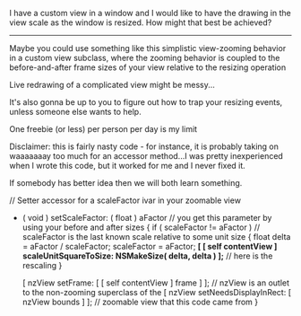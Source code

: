 

I have a custom view in a window and I would like to have the drawing in the view scale as the window is resized.  How might that best be achieved?

----

Maybe you could use something like this simplistic view-zooming behavior in a custom view subclass, where the zooming behavior
is coupled to the before-and-after frame sizes of your view relative to the resizing operation

Live redrawing of a complicated view might be messy...

It's also gonna be up to you to figure out how to trap your resizing events, unless someone else wants to help.

One freebie (or less) per person per day is my limit

Disclaimer: this is fairly nasty code - for instance, it is probably taking on
waaaaaaay too much for an accessor method...I was pretty inexperienced when I wrote this code, but it worked for me
and I never fixed it.

If somebody has better idea then we will both learn something.

    
// Setter accessor for a scaleFactor ivar in your zoomable view
- ( void ) setScaleFactor: ( float ) aFactor     // you get this parameter by using your before and after sizes
{
	if ( scaleFactor != aFactor )          // scaleFactor is the last known scale relative to some unit size
	{
		float delta = aFactor / scaleFactor;
		scaleFactor = aFactor;
		**[ [ self contentView ] scaleUnitSquareToSize: NSMakeSize( delta, delta ) ];**      // here is the rescaling
	}
	
	[ nzView setFrame: [ [ self contentView ] frame ] ];                 // nzView is an outlet to the non-zooming superclass of the
	[ nzView setNeedsDisplayInRect: [ nzView bounds ] ];                   // zoomable view that this code came from
}
